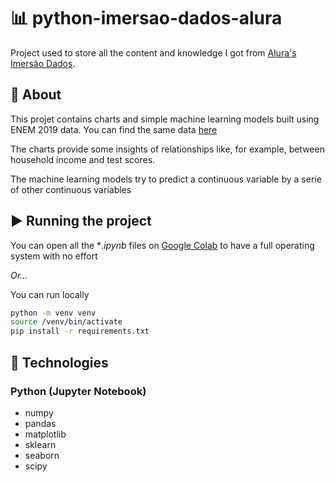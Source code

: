 # :bar_chart: python-imersao-dados-alura

Project used to store all the content and knowledge I got from [Alura's Imersão Dados](https://www.alura.com.br/imersao-dados).

## :book: About

This projet contains charts and simple machine learning models built using ENEM 2019 data. You can find the same data [here](http://inep.gov.br/web/guest/microdados)

The charts provide some insights of relationships like, for example, between household income and test scores.

The machine learning models try to predict a continuous variable by a serie of other continuous variables

## ▶ Running the project 
You can open all the **.ipynb* files on [Google Colab](https://colab.research.google.com/) to have a full operating system with no effort

*Or...*

You can run locally
```bash
python -m venv venv
source /venv/bin/activate
pip install -r requirements.txt
```

## :crystal_ball: Technologies
### Python (Jupyter Notebook)
* numpy
* pandas
* matplotlib
* sklearn
* seaborn
* scipy
